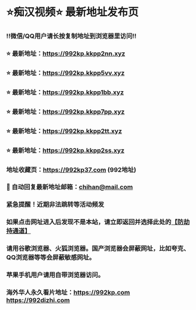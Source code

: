 # ⭐️痴汉视频⭐️ 最新地址发布页

### ‼️微信/QQ用户请长按复制地址到浏览器里访问‼️

### ⭐️ 最新地址：https://992kp.kkpp2nn.xyz

### ⭐️ 最新地址：https://992kp.kkpp5vv.xyz

### ⭐️ 最新地址：https://992kp.kkpp1bb.xyz

### ⭐️ 最新地址：https://992kp.kkpp7pp.xyz

### ⭐️ 最新地址：https://992kp.kkpp2tt.xyz

### ⭐️ 最新地址：https://992kp.kkpp2ss.xyz



### 地址收藏页：https://992kp37.com (992地址)
### 📧 自动回复最新地址邮箱：chihan@mail.com
### 紧急提醒！近期非法跳转等活动频发
### 如果点击网址进入后发现不是本站，请立即返回并选择此处的[【防劫持通道】](https://23.224.130.222:7583)
### 请用谷歌浏览器、火狐浏览器。国产浏览器会屏蔽网址，比如夸克、QQ浏览器等等会屏蔽敏感网址。
### 苹果手机用户请用自带浏览器访问。
### 海外华人永久看片地址：https://992kp.com  https://992dizhi.com
